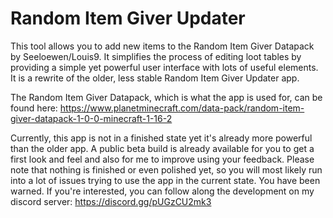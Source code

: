 # Random Item Giver Updater

This tool allows you to add new items to the Random Item Giver Datapack by Seeloewen/Louis9. It simplifies the process of editing loot tables by providing a simple yet powerful user interface with lots of useful elements.
It is a rewrite of the older, less stable Random Item Giver Updater app.

The Random Item Giver Datapack, which is what the app is used for, can be found here: https://www.planetminecraft.com/data-pack/random-item-giver-datapack-1-0-0-minecraft-1-16-2

Currently, this app is not in a finished state yet it's already more powerful than the older app. A public beta build is already available for you to get a first look and feel and also for me to improve using your feedback.
Please note that nothing is finished or even polished yet, so you will most likely run into a lot of issues trying to use the app in the current state. You have been warned.
If you're interested, you can follow along the development on my discord server: https://discord.gg/pUGzCU2mk3
